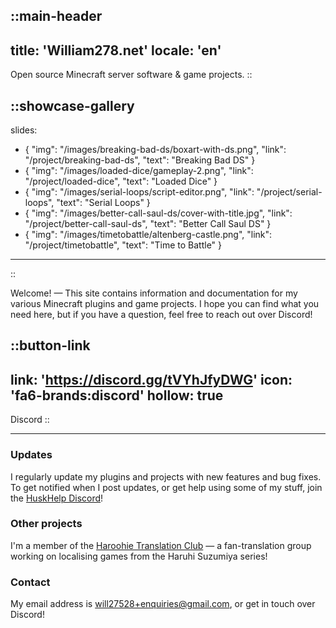 ::main-header
---
title: 'William278.net'
locale: 'en'
---
Open source Minecraft server software & game projects.
::

::showcase-gallery
---
slides:
  - { "img": "/images/breaking-bad-ds/boxart-with-ds.png", "link": "/project/breaking-bad-ds", "text": "Breaking Bad DS" }
  - { "img": "/images/loaded-dice/gameplay-2.png", "link": "/project/loaded-dice", "text": "Loaded Dice" }
  - { "img": "/images/serial-loops/script-editor.png", "link": "/project/serial-loops", "text": "Serial Loops" }
  - { "img": "/images/better-call-saul-ds/cover-with-title.jpg", "link": "/project/better-call-saul-ds", "text": "Better Call Saul DS" }
  - { "img": "/images/timetobattle/altenberg-castle.png", "link": "/project/timetobattle", "text": "Time to Battle" }
---
::

Welcome! &mdash; This site contains information and documentation for my various Minecraft plugins and game projects. I hope you can find what you need here, but if you have a question, feel free to reach out over Discord!

::button-link
---
link: 'https://discord.gg/tVYhJfyDWG'
icon: 'fa6-brands:discord'
hollow: true
---
Discord
::

---

### Updates
I regularly update my plugins and projects with new features and bug fixes. To get notified when I post updates, or get help using some of my stuff, join the [HuskHelp Discord](https://discord.gg/tVYhJfyDWG)!

### Other projects
I'm a member of the [Haroohie Translation Club](https://haroohie.club/) &mdash; a fan-translation group working on localising games from the Haruhi Suzumiya series!

### Contact
My email address is [will27528+enquiries@gmail.com](mailto:will27528+enquiries@gmail.com), or get in touch over Discord!